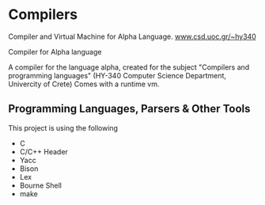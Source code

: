 # Compilers

Compiler and Virtual Machine for Alpha Language. www.csd.uoc.gr/~hy340

Compiler for Alpha language

A compiler for the language alpha, created for the subject "Compilers and programming languages" (HY-340 Computer Science Department, Univercity of Crete) Comes with a runtime vm.


## Programming Languages, Parsers & Other Tools

This project is using the following

- C
- C/C++ Header
- Yacc
- Bison
- Lex
- Bourne Shell
- make
 

